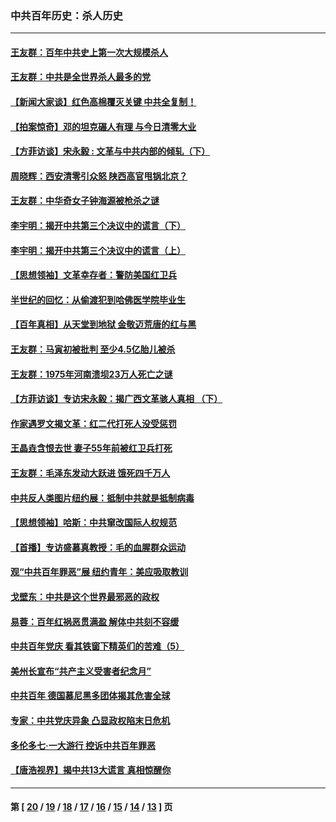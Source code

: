 ### 中共百年历史：杀人历史
---
#### [王友群：百年中共史上第一次大规模杀人](../../pages/nf1176106/n13863785.md) 
#### [王友群：中共是全世界杀人最多的党](../../pages/nf1176106/n13860689.md) 
#### [【新闻大家谈】红色高棉覆灭关键 中共全复制！](../../pages/nf1176106/n13850222.md) 
#### [【拍案惊奇】邓的坦克碾人有理 与今日清零大业](../../pages/nf1176106/n13729574.md) 
#### [【方菲访谈】宋永毅 : 文革与中共内部的倾轧（下）](../../pages/nf1176106/n13486836.md) 
#### [周晓辉：西安清零引众怒 陕西高官甩锅北京？](../../pages/nf1176106/n13484627.md) 
#### [王友群：中华奇女子钟海源被枪杀之谜](../../pages/nf1176106/n13430555.md) 
#### [李宇明：揭开中共第三个决议中的谎言（下）](../../pages/nf1176106/n13389389.md) 
#### [李宇明：揭开中共第三个决议中的谎言（上）](../../pages/nf1176106/n13388697.md) 
#### [【思想领袖】文革幸存者：警防美国红卫兵](../../pages/nf1176106/n13339289.md) 
#### [半世纪的回忆：从偷渡犯到哈佛医学院毕业生](../../pages/nf1176106/n13345328.md) 
#### [【百年真相】从天堂到地狱 金敬迈荒唐的红与黑](../../pages/nf1176106/n13336995.md) 
#### [王友群：马寅初被批判 至少4.5亿胎儿被杀](../../pages/nf1176106/n13260313.md) 
#### [王友群：1975年河南溃坝23万人死亡之谜](../../pages/nf1176106/n13231576.md) 
#### [【方菲访谈】专访宋永毅：揭广西文革骇人真相 （下）](../../pages/nf1176106/n13209074.md) 
#### [作家遇罗文揭文革：红二代打死人没受惩罚](../../pages/nf1176106/n13205254.md) 
#### [王晶垚含恨去世 妻子55年前被红卫兵打死](../../pages/nf1176106/n13203590.md) 
#### [王友群：毛泽东发动大跃进 饿死四千万人](../../pages/nf1176106/n13177158.md) 
#### [中共反人类图片纽约展：抵制中共就是抵制病毒](../../pages/nf1176106/n13115371.md) 
#### [【思想领袖】哈斯：中共窜改国际人权规范](../../pages/nf1176106/n13053647.md) 
#### [【首播】专访盛慕真教授：毛的血腥群众运动](../../pages/nf1176106/n13091782.md) 
#### [观“中共百年罪恶”展 纽约青年：美应吸取教训](../../pages/nf1176106/n13085246.md) 
#### [戈壁东：中共是这个世界最邪恶的政权](../../pages/nf1176106/n13085641.md) 
#### [易蓉：百年红祸恶贯满盈 解体中共刻不容缓](../../pages/nf1176106/n13084455.md) 
#### [中共百年党庆 看其铁窗下精英们的苦难（5）](../../pages/nf1176106/n13076766.md) 
#### [美州长宣布“共产主义受害者纪念月”](../../pages/nf1176106/n13074024.md) 
#### [中共百年 德国慕尼黑多团体揭其危害全球](../../pages/nf1176106/n13068873.md) 
#### [专家：中共党庆异象 凸显政权陷末日危机](../../pages/nf1176106/n13067084.md) 
#### [多伦多七·一大游行 控诉中共百年罪恶](../../pages/nf1176106/n13062043.md) 
#### [【唐浩视界】揭中共13大谎言 真相惊醒你](../../pages/nf1176106/n13065208.md) 

---
#### 第 [ [20](./20.md) / [19](./19.md) / [18](./18.md) / [17](./17.md) / [16](./16.md) / [15](./15.md) / [14](./14.md) / [13](./13.md) ] 页
